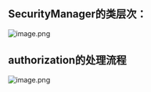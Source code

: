 ## SecurityManager的类层次：
![image.png](https://i.loli.net/2019/11/20/HQIWryzMkXbSKoV.png)

## authorization的处理流程
![image.png](https://i.loli.net/2019/11/21/jRfzoyw7tBSqQ6C.png)

